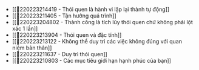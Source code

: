 - [[💬220223214419 - Thói quen là hành vi lặp lại thành tự động]]
- [[💬220223211405 - Tận hưởng quá trình]]
- [[💬220223204802 - Thành công là tích lũy thói quen chứ không phải lột xác 1 lần]]
- [[💬220223213904 - Thói quen và đặc tính]]
- [[💬220223213122 - Không thể duy trì các việc không đúng với quan niệm bản thân]]
- [[💬220223211637 - Duy trì thói quen]]
- [[💬220223210803 - Các mục tiêu giới hạn hạnh phúc của bạn]]
